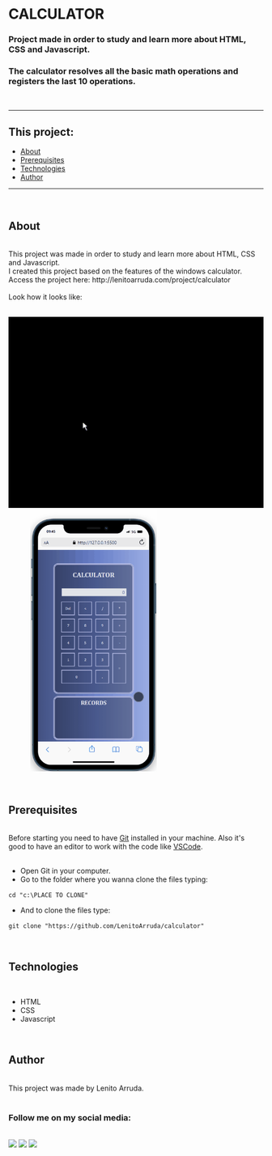 # CALCULATOR

### Project made in order to study and learn more about HTML, CSS and Javascript.
### The calculator resolves all the basic math operations and registers the last 10 operations.

<br>
<hr>

<h2>This project:</h2>

* [About](#about)
* [Prerequisites](#prerequisites)
* [Technologies](#technologies)
* [Author](#author) </center>
  
<hr>
<br>
<h2>About</h2>
<br>
This project was made in order to study and learn more about HTML, CSS and Javascript.
<br>
I created this project based on the features of the windows calculator.<br>
Access the project here: http://lenitoarruda.com/project/calculator
<br><br>
Look how it looks like:
<br><br>
<p>
<img width=590px alt="Readme-pc" title="Readme-pc" src="./github/pc-gif.gif" />
&nbsp;&nbsp;&nbsp;&nbsp;&nbsp;&nbsp;&nbsp;&nbsp;&nbsp;&nbsp;
<img width=250px alt="Readme-cel" title="Readme-cel" src="./github/cel-gif.gif" />
</p>
<br>

<h2>Prerequisites</h2>
<br>
Before starting you need to have <a href="https://git-scm.com/downloads">Git</a> installed in your machine. 
Also it's good to have an editor to work with the code like <a href="https://code.visualstudio.com/">VSCode</a>.
<br><br>

* Open Git in your computer.
* Go to the folder where you wanna clone the files typing: 

```
cd "c:\PLACE TO CLONE"
```
* And to clone the files type: 
```
git clone "https://github.com/LenitoArruda/calculator"
```

<br>

<h2>Technologies</h2>
<br>
<ul>
<li>HTML</li>
<li>CSS</li>
<li>Javascript</li>
</ul>
<br>

<h2>Author</h2>
<br>
This project was made by Lenito Arruda. 
<br><br>
<h3>Follow me on my social media:</h3>
<br>
<a href="https://www.facebook.com/lenito.arruda" target="_blank"><img src="https://img.shields.io/badge/Facebook-1877F2?style=for-the-badge&logo=facebook&logoColor=white" target="_blank"></a>
<a href="https://www.instagram.com/lenitoarruda/" target="_blank"><img src="https://img.shields.io/badge/Instagram-E4405F?style=for-the-badge&logo=instagram&logoColor=white" target="_blank"></a>
<a href="https://www.linkedin.com/in/lenito-arruda-0065526a/" target="_blank"><img src="https://img.shields.io/badge/-LinkedIn-%230077B5?style=for-the-badge&logo=linkedin&logoColor=white" target="_blank"></a>
